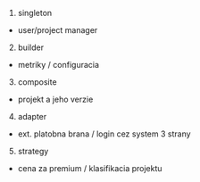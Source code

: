 1. singleton
- user/project manager

2. builder
- metriky / configuracia

3. composite
- projekt a jeho verzie

4. adapter
- ext. platobna brana / login cez system 3 strany

5. strategy
-  cena za premium / klasifikacia projektu
